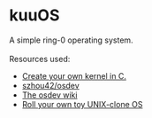 # kuuOS
A simple ring-0 operating system.
<br>
<br>
Resources used: 
 - [Create your own kernel in C.](https://www.codeproject.com/Articles/1225196/Create-Your-Own-Kernel-In-C-2)
 - [szhou42/osdev](https://github.com/szhou42/osdev)
 - [The osdev wiki](https://wiki.osdev.org/Expanded_Main_Page)
 - [Roll your own toy UNIX-clone OS](http://www.jamesmolloy.co.uk/tutorial_html/)
